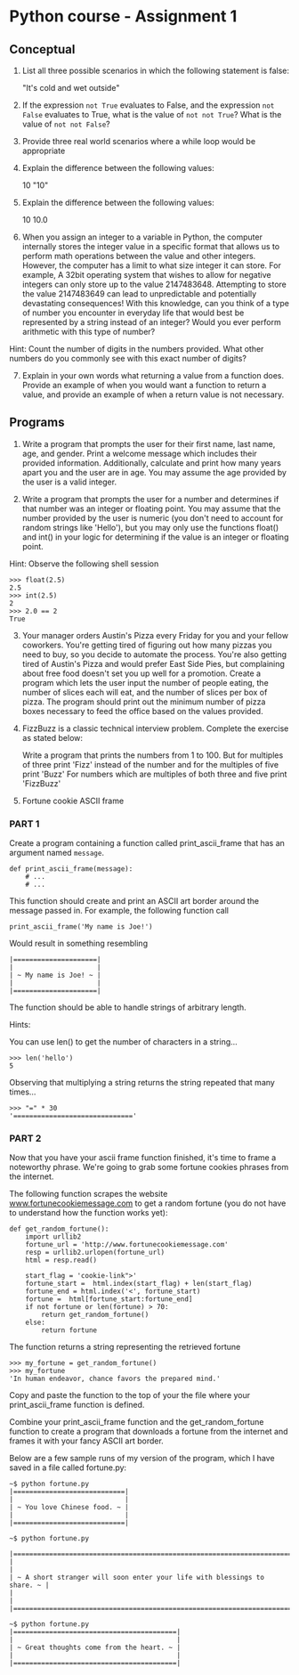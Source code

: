 Python course - Assignment 1
============================

Conceptual
----------

1. List all three possible scenarios in which the following statement is false:

    "It's cold and wet outside"

2. If the expression `not True` evaluates to False, and the expression `not
False` evaluates to True, what is the value of `not not True`? What is the value
of `not not False`?

3. Provide three real world scenarios where a while loop would be appropriate

4. Explain the difference between the following values:

    10
    "10"

5. Explain the difference between the following values:

    10
    10.0

6. When you assign an integer to a variable in Python, the computer internally
stores the integer value in a specific format that allows us to perform math
operations between the value and other integers. However, the computer has a
limit to what size integer it can store. For example, A 32bit operating system
that wishes to allow for negative integers can only store up to the value
2147483648. Attempting to store the value 2147483649 can lead to unpredictable
and potentially devastating consequences! With this knowledge, can you think of
a type of number you encounter in everyday life that would best be represented
by a string instead of an integer? Would you ever perform arithmetic with this
type of number?

Hint: Count the number of digits in the numbers provided. What other numbers do
you commonly see with this exact number of digits?

7. Explain in your own words what returning a value from a function does.
Provide an example of when you would want a function to return a value, and
provide an example of when a return value is not necessary.


Programs
--------

1. Write a program that prompts the user for their first name, last name, age,
and gender. Print a welcome message which includes their provided information.
Additionally, calculate and print how many years apart you and the user are in
age. You may assume the age provided by the user is a valid integer.

2. Write a program that prompts the user for a number and determines if that
number was an integer or floating point. You may assume that the number provided
by the user is numeric (you don't need to account for random strings like
'Hello'), but you may only use the functions float() and int() in your logic for
determining if the value is an integer or floating point.

Hint: Observe the following shell session

    >>> float(2.5)
    2.5
    >>> int(2.5)
    2
    >>> 2.0 == 2
    True

3. Your manager orders Austin's Pizza every Friday for you and your fellow
coworkers. You're getting tired of figuring out how many pizzas you need to buy,
so you decide to automate the process. You're also getting tired of Austin's
Pizza and would prefer East Side Pies, but complaining about free food doesn't
set you up well for a promotion. Create a program which lets the user input the
number of people eating, the number of slices each will eat, and the number of
slices per box of pizza. The program should print out the minimum number of
pizza boxes necessary to feed the office based on the values provided.

4. FizzBuzz is a classic technical interview problem. Complete the exercise as
stated below:

    Write a program that prints the numbers from 1 to 100. But for multiples of
    three print 'Fizz' instead of the number and for the multiples of five print
    'Buzz' For numbers which are multiples of both three and five print
    'FizzBuzz'

5. Fortune cookie ASCII frame

### PART 1

Create a program containing a function called print_ascii_frame that has an
argument named `message`.

    def print_ascii_frame(message):
        # ...
        # ...

This function should create and print an ASCII art border around the message
passed in. For example, the following function call

    print_ascii_frame('My name is Joe!')

Would result in something resembling

    |=====================|
    |                     |
    | ~ My name is Joe! ~ |
    |                     |
    |=====================|

The function should be able to handle strings of arbitrary length.

Hints:

You can use len() to get the number of characters in a string...

    >>> len('hello')
    5

Observing that multiplying a string returns the string repeated that many times...

    >>> "=" * 30
    '=============================='

### PART 2

Now that you have your ascii frame function finished, it's time to frame a
noteworthy phrase. We're going to grab some fortune cookies phrases from the
internet.

The following function scrapes the website www.fortunecookiemessage.com to
get a random fortune (you do not have to understand how the function works yet):

    def get_random_fortune():
        import urllib2
        fortune_url = 'http://www.fortunecookiemessage.com'
        resp = urllib2.urlopen(fortune_url)
        html = resp.read()

        start_flag = 'cookie-link">'
        fortune_start =  html.index(start_flag) + len(start_flag)
        fortune_end = html.index('<', fortune_start)
        fortune =  html[fortune_start:fortune_end]
        if not fortune or len(fortune) > 70:
            return get_random_fortune()
        else:
            return fortune

The function returns a string representing the retrieved fortune

    >>> my_fortune = get_random_fortune()
    >>> my_fortune
    'In human endeavor, chance favors the prepared mind.'

Copy and paste the function to the top of your the file where your
print_ascii_frame function is defined.

Combine your print_ascii_frame function and the get_random_fortune function to
create a program that downloads a fortune from the internet and frames it with
your fancy ASCII art border.

Below are a few sample runs of my version of the program, which I have saved in
a file called fortune.py:

    ~$ python fortune.py
    |============================|
    |                            |
    | ~ You love Chinese food. ~ |
    |                            |
    |============================|

    ~$ python fortune.py

    |=========================================================================|
    |                                                                         |
    | ~ A short stranger will soon enter your life with blessings to share. ~ |
    |                                                                         |
    |=========================================================================|

    ~$ python fortune.py
    |=========================================|
    |                                         |
    | ~ Great thoughts come from the heart. ~ |
    |                                         |
    |=========================================|
